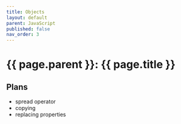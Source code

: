 ```yaml
---
title: Objects
layout: default
parent: JavaScript
published: false
nav_order: 3
---
```


# {{ page.parent }}: {{ page.title }}


## Plans

- spread operator
- copying
- replacing properties

